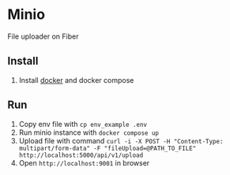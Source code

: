 # Minio

File uploader on Fiber

## Install

1. Install [docker](https://www.docker.com/) and docker compose

## Run

1. Copy env file with `cp env_example .env`
2. Run minio instance with `docker compose up`
3. Upload file with command `curl -i -X POST -H "Content-Type: multipart/form-data" -F "fileUpload=@PATH_TO_FILE" http://localhost:5000/api/v1/upload`
4. Open `http://localhost:9001` in browser